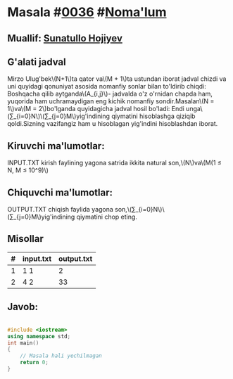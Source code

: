 
<h1>Masala #<a href="https://robocontest.uz/tasks/0036">0036</a> #<a href="https://robocontest.uz/tasks?category=1">Noma'lum</a></h1>
<h2> Muallif: <a href="https://robocontest.uz/profile/sunnat">Sunatullo Hojiyev</a></h2>
<h2>G'alati jadval</h2>
<p>Mirzo Ulug'bek\(N+1\)ta qator va\(M + 1\)ta ustundan iborat jadval chizdi va uni quyidagi qonuniyat asosida nomanfiy sonlar bilan to'ldirib chiqdi:
Boshqacha qilib aytganda\(A_{i,j}\)- jadvalda o'z o'rnidan chapda ham, yuqorida ham uchramaydigan eng kichik nomanfiy sondir.Masalan\(N = 1\)va\(M = 2\)bo'lganda quyidagicha jadval hosil bo'ladi:
Endi unga\(∑_{i=0}N\)\(∑_{j=0}M\)yig'indining qiymatini hisoblashga qiziqib qoldi.Sizning vazifangiz ham u hisoblagan yig'indini hisoblashdan iborat.
</p>
<h2>Kiruvchi ma'lumotlar:</h2>
<p>INPUT.TXT kirish faylining yagona satrida ikkita natural son,\(N\)va\(M(1 ≤ N, M ≤ 10^9)\)</p>
<h2>Chiquvchi ma'lumotlar:</h2>
<p>OUTPUT.TXT chiqish faylida yagona son,\(∑_{i=0}N\)\(∑_{j=0}M\)yig'indining qiymatini chop eting.</p>
<h2>Misollar</h2>
<table>
    <thead>
        <tr>
            <th>#</th>
            <th>input.txt</th>
            <th>output.txt</th>
        </tr>
    </thead>
    <tbody>
            <tr>
                <td>1</td>
                <td>1 1</td>
                <td>2</td>
            </tr>
            <tr>
                <td>2</td>
                <td>4 2</td>
                <td>33</td>
            </tr>
    </tbody>
    </table>
    
<h2>Javob:</h2>

######
```cpp
#include <iostream>
using namespace std;
int main()
{
    // Masala hali yechilmagan
    return 0;
}
```
